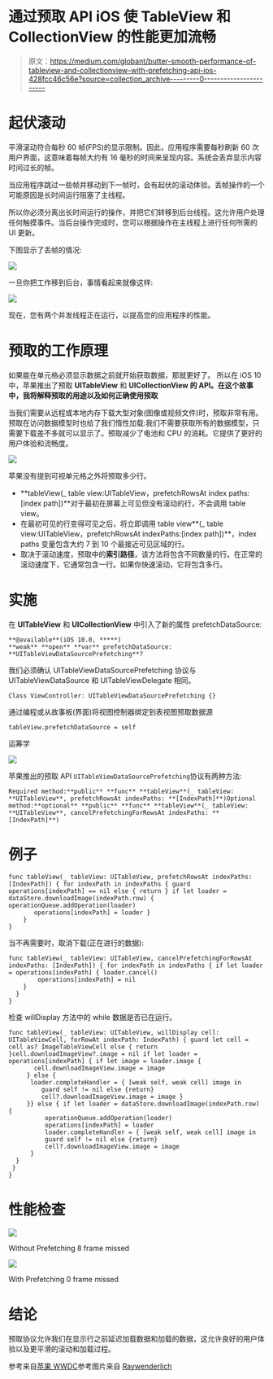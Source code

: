# 通过预取 API iOS 使 TableView 和 CollectionView 的性能更加流畅

> 原文：<https://medium.com/globant/butter-smooth-performance-of-tableview-and-collectionview-with-prefetching-api-ios-428fcc46c56e?source=collection_archive---------0----------------------->

# 起伏滚动

平滑滚动符合每秒 60 帧(FPS)的显示限制。因此，应用程序需要每秒刷新 60 次用户界面，这意味着每帧大约有 16 毫秒的时间来呈现内容。系统会丢弃显示内容时间过长的帧。

当应用程序跳过一些帧并移动到下一帧时，会有起伏的滚动体验。丢帧操作的一个可能原因是长时间运行阻塞了主线程。

所以你必须分离出长时间运行的操作，并把它们转移到后台线程。这允许用户处理任何触摸事件。当后台操作完成时，您可以根据操作在主线程上进行任何所需的 UI 更新。

下图显示了丢帧的情况:

![](img/3a44315f1fe88d0bac98d65ee9331af5.png)

一旦你把工作移到后台，事情看起来就像这样:

![](img/6e1aca48e7a7007e0b7a685118bda413.png)

现在，您有两个并发线程正在运行，以提高您的应用程序的性能。

# 预取的工作原理

如果能在单元格必须显示数据之前就开始获取数据，那就更好了。
所以在 iOS 10 中，苹果推出了预取 **UITableView** 和 **UICollectionView 的 API。在这个故事中，我将解释预取的用途以及如何正确使用预取**

当我们需要从远程或本地内存下载大型对象(图像或视频文件)时，预取非常有用。预取在访问数据模型时也给了我们惰性加载:我们不需要获取所有的数据模型，只需要下载差不多就可以显示了。预取减少了电池和 CPU 的消耗。它提供了更好的用户体验和流畅度。

![](img/9dfef98938ebf007ba207445e3ef01e7.png)

苹果没有提到可视单元格之外将预取多少行。

*   **tableView(_ table view:UITableView，prefetchRowsAt index paths:[index path])**对于最初在屏幕上可见但没有滚动的行，不会调用 table view。
*   在最初可见的行变得可见之后，将立即调用 table view**(_ table view:UITableView，prefetchRowsAt indexPaths:[index path])**，index paths 变量包含大约 7 到 10 个最接近可见区域的行。
*   取决于滚动速度，预取中的**索引路径**，该方法将包含不同数量的行。在正常的滚动速度下，它通常包含一行。如果你快速滚动，它将包含多行。

# 实施

在 **UITableView** 和 **UICollectionView** 中引入了新的属性 prefetchDataSource:

```
**@available**(iOS 10.0, *****)
**weak** **open** **var** prefetchDataSource: **UITableViewDataSourcePrefetching**?
```

我们必须确认 UITableViewDataSourcePrefetching 协议与 UITableViewDataSource 和 UITableViewDelegate 相同。

```
Class ViewController: UITableViewDataSourcePrefetching {}
```

通过编程或从故事板(界面)将视图控制器绑定到表视图预取数据源

```
tableView.prefetchDataSource = self
```

运筹学

![](img/8a26ee6a08b3bd5f7fe68f08b00d69ca.png)

苹果推出的预取 API `UITableViewDataSourcePrefetching`协议有两种方法:

```
Required method:**public** **func** **tableView**(_ tableView: **UITableView**, prefetchRowsAt indexPaths: **[IndexPath]**)Optional method:**optional** **public** **func** **tableView**(_ tableView: **UITableView**, cancelPrefetchingForRowsAt indexPaths: **[IndexPath]**)
```

# 例子

```
func tableView(_ tableView: UITableView, prefetchRowsAt indexPaths: [IndexPath]) { for indexPath in indexPaths { guard operations[indexPath] == nil else { return } if let loader = dataStore.downloadImage(indexPath.row) { operationQueue.addOperation(loader)
       operations[indexPath] = loader }
    }
}
```

当不再需要时，取消下载(正在进行的数据):

```
func tableView(_ tableView: UITableView, cancelPrefetchingForRowsAt indexPaths: [IndexPath]) { for indexPath in indexPaths { if let loader = operations[indexPath] { loader.cancel()
        operations[indexPath] = nil
    }
  }
}
```

检查 willDisplay 方法中的 while 数据是否已在运行。

```
func tableView(_ tableView: UITableView, willDisplay cell: UITableViewCell, forRowAt indexPath: IndexPath) { guard let cell = cell as? ImageTableViewCell else { return }cell.downloadImageView?.image = nil if let loader = operations[indexPath] { if let image = loader.image {
       cell.downloadImageView.image = image
     } else {
      loader.completeHandler = { [weak self, weak cell] image in
         guard self != nil else {return}
         cell?.downloadImageView.image = image }
     }} else { if let loader = dataStore.downloadImage(indexPath.row) {
          operationQueue.addOperation(loader)
          operations[indexPath] = loader
          loader.completeHandler = { [weak self, weak cell] image in
          guard self != nil else {return}
          cell?.downloadImageView.image = image
      }
  }
 }
}
```

# 性能检查

![](img/1c860b76c628d6c9d7981aad88cf97a6.png)

Without Prefetching 8 frame missed

![](img/83b871caa7844e3da2bc9b637e333642.png)

With Prefetching 0 frame missed

# 结论

预取协议允许我们在显示行之前延迟加载数据和加载的数据，这允许良好的用户体验以及更平滑的滚动和加载过程。

参考来自[苹果 WWDC](https://developer.apple.com/videos/play/wwdc2016/219/)参考图片来自 [Raywenderlich](https://www.raywenderlich.com/7341-uicollectionview-tutorial-prefetching-apis)